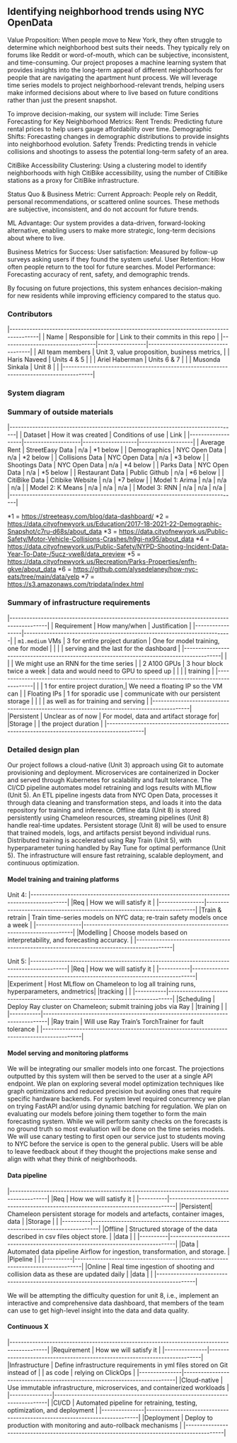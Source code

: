 
## Identifying neighborhood trends using NYC OpenData

Value Proposition:
When people move to New York, they often struggle to determine which neighborhood best suits their needs. They typically rely on forums like Reddit or word-of-mouth, which can be subjective, inconsistent, and time-consuming. Our project proposes a machine learning system that provides insights into the long-term appeal of different neighborhoods for people that are navigating the apartment hunt process.
We will leverage time series models to project neighborhood-relevant trends, helping users make informed decisions about where to live based on future conditions rather than just the present snapshot.

To improve decision-making, our system will include:
Time Series Forecasting for Key Neighborhood Metrics:
Rent Trends: Predicting future rental prices to help users gauge affordability over time.
Demographic Shifts: Forecasting changes in demographic distributions to provide insights into neighborhood evolution.
Safety Trends: Predicting trends in vehicle collisions and shootings to assess the potential long-term safety of an area.


CitiBike Accessibility Clustering:
Using a clustering model to identify neighborhoods with high CitiBike accessibility, using the number of CitiBike stations as a proxy for CitiBike infrastructure.


Status Quo & Business Metric:
Current Approach: People rely on Reddit, personal recommendations, or scattered online sources. These methods are subjective, inconsistent, and do not account for future trends.


ML Advantage: Our system provides a data-driven, forward-looking alternative, enabling users to make more strategic, long-term decisions about where to live.


Business Metrics for Success:
User satisfaction: Measured by follow-up surveys asking users if they found the system useful.
User Retention: How often people return to the tool for future searches.
Model Performance: Forecasting accuracy of rent, safety, and demographic trends.


By focusing on future projections, this system enhances decision-making for new residents while improving efficiency compared to the status quo.

### Contributors

|----------------------------------------------------------------------------------------|
| Name                            | Responsible for | Link to their commits in this repo |
|---------------------------------|-----------------|------------------------------------|
| All team members                | Unit 3, value proposition, business metrics,         |                                 | Haris Naveed                    | Units 4 & 5     |                                    |
| Ariel Haberman                  | Units 6 & 7     |                                    |
| Musonda Sinkala                 | Unit 8          |                                    |
|----------------------------------------------------------------------------------------|

### System diagram



### Summary of outside materials

|--------------------------------------------------------------------------------|
| Dataset           | How it was created | Conditions of use | Link              |
|-------------------|--------------------|-------------------|-------------------|
| Average Rent      | StreetEasy Data    | n/a               | *1 below          |
| Demographics      | NYC Open Data      | n/a               | *2 below          |
| Collisions Data   | NYC Open Data      | n/a               | *3 below          |
| Shootings Data    | NYC Open Data      | n/a               | *4 below          |
| Parks Data        | NYC Open Data      | n/a               | *5 below          |
| Restaurant Data   | Public Github      | n/a               | *6 below          |
| CitiBike Data     | Citibike Website   | n/a               | *7 below          |
| Model 1: Arima    | n/a                | n/a               | n/a               |
| Model 2: K Means  | n/a                | n/a               | n/a               |
| Model 3: RNN      | n/a                | n/a               | n/a               |
|--------------------------------------------------------------------------------|

*1 = https://streeteasy.com/blog/data-dashboard/
*2 = https://data.cityofnewyork.us/Education/2017-18-2021-22-Demographic-Snapshot/c7ru-d68s/about_data
*3 = https://data.cityofnewyork.us/Public-Safety/Motor-Vehicle-Collisions-Crashes/h9gi-nx95/about_data
*4 = https://data.cityofnewyork.us/Public-Safety/NYPD-Shooting-Incident-Data-Year-To-Date-/5ucz-vwe8/data_preview
*5 = https://data.cityofnewyork.us/Recreation/Parks-Properties/enfh-gkve/about_data
*6 = https://github.com/alysedelaney/how-nyc-eats/tree/main/data/yelp
*7 = https://s3.amazonaws.com/tripdata/index.html

### Summary of infrastructure requirements

|-------------------------------------------------------------------------------------------|
| Requirement     | How many/when                 | Justification                           |
|-----------------|-------------------------------------------------------------------------|
| `m1.medium` VMs | 3 for entire project duration | One for model training, one for model   |
|                 |                               | serving and the last for the dashboard  |
|-------------------------------------------------------------------------------------------|
|                 |                               | We might use an RNN for the time series |
| 2 A100 GPUs     | 3 hour block twice a week     | data and would need to GPU to speed up  |
|                 |                               | training                                |
|-------------------------------------------------------------------------------------------|
|                 | 1 for entire project duration,| We need a floating IP so the VM can     |
| Floating IPs    | 1 for sporadic use            | communicate with our persistent storage |
|                 |                               | as well as for training and serving     |
|-------------------------------------------------------------------------------------------|                 
|Persistent       | Unclear as of now             | For model, data and artifact storage for|
|Storage          |                               | the project duration                    |
|-------------------------------------------------------------------------------------------|

### Detailed design plan

Our project follows a cloud-native (Unit 3) approach using Git to automate provisioning and deployment. Microservices are containerized in Docker and served through Kubernetes for scalability and fault tolerance. The CI/CD pipeline automates model retraining and logs results with MLflow (Unit 5). An ETL pipeline ingests data from NYC Open Data, processes it through data cleaning and transformation steps, and loads it into the data repository for training and inference. Offline data (Unit 8) is stored persistently using Chameleon resources, streaming pipelines (Unit 8) handle real-time updates. Persistent storage (Unit 8) will be used to ensure that trained models, logs, and artifacts persist beyond individual runs. Distributed training is accelerated using Ray Train (Unit 5), with hyperparameter tuning handled by Ray Tune for optimal performance (Unit 5). The infrastructure will ensure fast retraining, scalable deployment, and continuous optimization.
 

#### Model training and training platforms

Unit 4:
|-------------------------------------------------------------------------------------------|
|Req             | How we will satisfy it                                                   |
|----------------|--------------------------------------------------------------------------|
|Train & retrain | Train time-series models on NYC data; re-train safety models once a week |
|----------------|--------------------------------------------------------------------------|
|Modelling       | Choose models based on interpretability, and forecasting accuracy.       |
|-------------------------------------------------------------------------------------------|

Unit 5:
|-------------------------------------------------------------------------------------------|
|Req        | How we will satisfy it                                                        |
|-----------|-------------------------------------------------------------------------------|
|Experiment | Host MLflow on Chameleon to log all training runs, hyperparameters, andmetrics|
|tracking   |                                                                               |
|-----------|-------------------------------------------------------------------------------|
|Scheduling | Deploy Ray cluster on Chameleon; submit training jobs via Ray                 |
|training   |                                                                               |
|-----------|-------------------------------------------------------------------------------|
|Ray train | Will use Ray Train’s TorchTrainer for fault tolerance                          |
|-------------------------------------------------------------------------------------------|

#### Model serving and monitoring platforms

We will be integrating our smaller models into one forcast. The projections outputted by this system will then be served to the user at a single API endpoint. We plan on exploring several model optimization techniques like graph optimizations and reduced precision but avoiding ones that require specific hardware backends. For system level required concurrency we plan on trying FastAPI and/or using dynamic batching for regulation. We plan on evaluating our models before joining them together to form the main forecasting system. While we will perform sanity checks on the forecasts is no ground truth so most evaluation will be done on the time series models. We will use canary testing to first open our service just to students moving to NYC before the service is open to the general public. Users will be able to leave feedback about if they thought the projections make sense and align with what they think of neighborhoods.  

#### Data pipeline

|-------------------------------------------------------------------------------------------|
|Req       | How we will satisfy it                                                         |
|----------|--------------------------------------------------------------------------------|
|Persistent| Chameleon persistent storage for models and artefacts, container images, data  |
|Storage   |                                                                                |
|----------|--------------------------------------------------------------------------------|
|Offline   | Structured storage of the data described in csv files object store.            |
|data      |                                                                                |
|----------|--------------------------------------------------------------------------------|
|Data      | Automated data pipeline Airflow for ingestion, transformation, and storage.    |
|Pipeline  |                                                                                |
|----------|--------------------------------------------------------------------------------|
|Online    | Real time ingestion of shooting and collision data as these are updated daily  |
|data      |                                                                                |
|-------------------------------------------------------------------------------------------|

We will be attempting the difficulty question for unit 8, i.e., implement an interactive and comprehensive data dashboard, that members of the team can use to get high-level insight into the data and data quality.

#### Continuous X

|-------------------------------------------------------------------------------------------|
|Requirement    | How we will satisfy it                                                    |
|---------------|---------------------------------------------------------------------------|
|Infrastructure | Define infrastructure requirements in yml files stored on Git instead of  |
|   as code     | relying on ClickOps                                                       |
|---------------|---------------------------------------------------------------------------|
|Cloud-native   | Use immutable infrastructure, microservices, and containerized workloads  |
|---------------|---------------------------------------------------------------------------|
|CI/CD          | Automated pipeline for retraining, testing, optimization, and deployment  |
|---------------|---------------------------------------------------------------------------|
|Deployment     | Deploy to production with monitoring and auto-rollback mechanisms         |
|-------------------------------------------------------------------------------------------|



